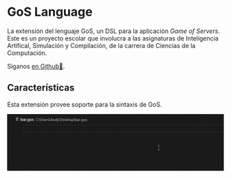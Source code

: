 # GoS Language

La extensi&oacute;n del lenguaje GoS, un DSL para la aplicaci&oacute;n *Game of Servers*. Este es un proyecto escolar que involucra a las asignaturas de Inteligencia Artifical, Simulaci&oacute;n y Compilaci&oacute;n, de la carrera de Ciencias de la Computaci&oacute;n.

S&iacute;ganos [en Github:link:](https://github.com/CSProjectsAvatar/SimCopIA).

## Caracter&iacute;sticas
Esta extensi&oacute;n provee soporte para la sintaxis de GoS.

![demo](demo.gif)

<!-- @todo haz q el gif ilustre mejor el propo'sito del DSL -->